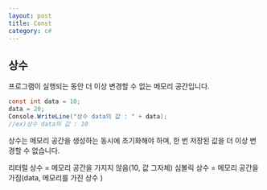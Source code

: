 ```yaml
---
layout: post
title: Const
category: c#
---
```


## 상수


프로그램이 실행되는 동안 더 이상 변경할 수 없는
메모리 공간입니다.

~~~c#
const int data = 10;
data = 20;
Console.WriteLine("상수 data의 값 : " + data);
//ex)상수 data의 값 : 10
~~~

상수는 메모리 공간을 생성하는 동시에 초기화해야 하며,
한 번 저장된 값을 더 이상 변경할 수 없습니다.

리터럴 상수 = 메모리 공간을 가지지 않음(10, 값 그자체)
심볼릭 상수 = 메모리 공간을 가짐(data, 메모리를 가진 상수 )
